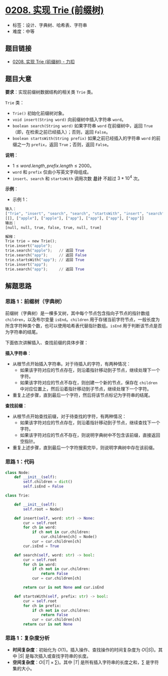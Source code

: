 # [0208. 实现 Trie (前缀树)](https://leetcode.cn/problems/implement-trie-prefix-tree/)

- 标签：设计、字典树、哈希表、字符串
- 难度：中等

## 题目链接

- [0208. 实现 Trie (前缀树) - 力扣](https://leetcode.cn/problems/implement-trie-prefix-tree/)

## 题目大意

**要求**：实现前缀树数据结构的相关类 `Trie` 类。

`Trie` 类：

- `Trie()` 初始化前缀树对象。
- `void insert(String word)` 向前缀树中插入字符串 `word`。
- `boolean search(String word)` 如果字符串 `word` 在前缀树中，返回 `True`（即，在检索之前已经插入）；否则，返回 `False`。
- `boolean startsWith(String prefix)` 如果之前已经插入的字符串 `word` 的前缀之一为 `prefix`，返回 `True`；否则，返回 `False`。

**说明**：

- $1 \le word.length, prefix.length \le 2000$。
- `word` 和 `prefix` 仅由小写英文字母组成。
- `insert`、`search` 和 `startsWith` 调用次数 **总计** 不超过 $3 * 10^4$ 次。

**示例**：

- 示例 1：

```python
输入：
["Trie", "insert", "search", "search", "startsWith", "insert", "search"]
[[], ["apple"], ["apple"], ["app"], ["app"], ["app"], ["app"]]
输出：
[null, null, true, false, true, null, true]

解释：
Trie trie = new Trie();
trie.insert("apple");
trie.search("apple");   // 返回 True
trie.search("app");     // 返回 False
trie.startsWith("app"); // 返回 True
trie.insert("app");
trie.search("app");     // 返回 True
```

## 解题思路

### 思路 1：前缀树（字典树）

前缀树（字典树）是一棵多叉树，其中每个节点包含指向子节点的指针数组 `children`，以及布尔变量 `isEnd`。`children` 用于存储当前字符节点，一般长度为所含字符种类个数，也可以使用哈希表代替指针数组。`isEnd` 用于判断该节点是否为字符串的结尾。

下面依次讲解插入、查找前缀的具体步骤：

**插入字符串**：

- 从根节点开始插入字符串。对于待插入的字符，有两种情况：
  - 如果该字符对应的节点存在，则沿着指针移动到子节点，继续处理下一个字符。
  - 如果该字符对应的节点不存在，则创建一个新的节点，保存在 `children` 中对应位置上，然后沿着指针移动到子节点，继续处理下一个字符。
- 重复上述步骤，直到最后一个字符，然后将该节点标记为字符串的结尾。

**查找前缀**：

- 从根节点开始查找前缀，对于待查找的字符，有两种情况：
  - 如果该字符对应的节点存在，则沿着指针移动到子节点，继续查找下一个字符。
  - 如果该字符对应的节点不存在，则说明字典树中不包含该前缀，直接返回空指针。
- 重复上述步骤，直到最后一个字符搜索完毕，则说明字典树中存在该前缀。

### 思路 1：代码

```python
class Node:
    def __init__(self):
        self.children = dict()
        self.isEnd = False

class Trie:

    def __init__(self):
        self.root = Node()

    def insert(self, word: str) -> None:
        cur = self.root
        for ch in word:
            if ch not in cur.children:
                cur.children[ch] = Node()
            cur = cur.children[ch]
        cur.isEnd = True 

    def search(self, word: str) -> bool:
        cur = self.root
        for ch in word:
            if ch not in cur.children:
                return False
            cur = cur.children[ch]

        return cur is not None and cur.isEnd

    def startsWith(self, prefix: str) -> bool:
        cur = self.root
        for ch in prefix:
            if ch not in cur.children:
                return False
            cur = cur.children[ch]
        return cur is not None
```

### 思路 1：复杂度分析

- **时间复杂度**：初始化为 $O(1)$。插入操作、查找操作的时间复杂度为 $O(|S|)$。其中 $|S|$ 是每次插入或查找字符串的长度。
- **空间复杂度**：$O(|T| \times \sum)$。其中 $|T|$ 是所有插入字符串的长度之和，$\sum$ 是字符集的大小。

